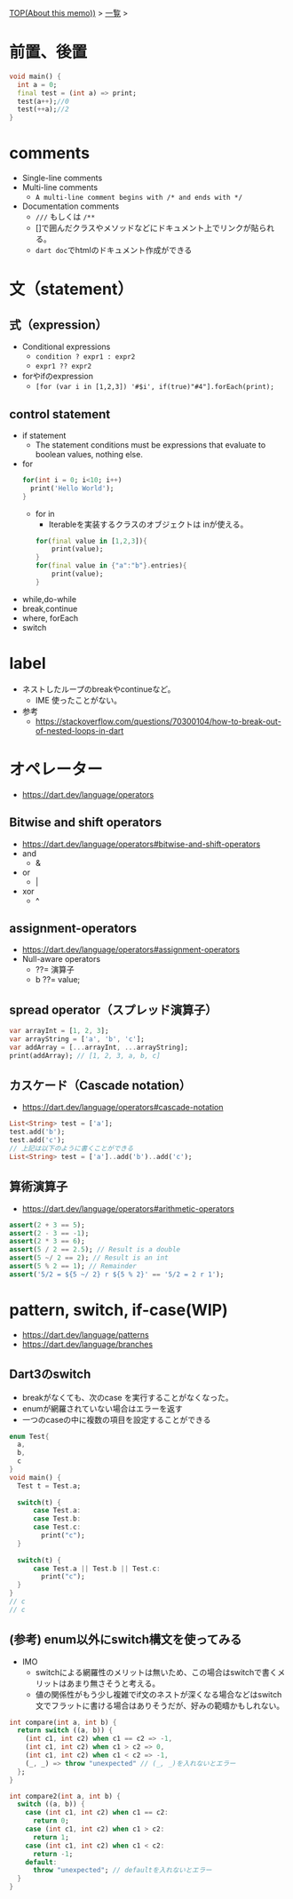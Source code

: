 [TOP(About this memo))](../README.md) > [一覧](./README.md) >


# 前置、後置
```dart
void main() {
  int a = 0;
  final test = (int a) => print;
  test(a++);//0
  test(++a);//2
}
```

# comments
* Single-line comments
* Multi-line comments
    * `A multi-line comment begins with /* and ends with */`
* Documentation comments
    * `///` もしくは `/**`
    * []で囲んだクラスやメソッドなどにドキュメント上でリンクが貼られる。
    * `dart doc`でhtmlのドキュメント作成ができる

# 文（statement）
## 式（expression）
* Conditional expressions
    * `condition ? expr1 : expr2`
    * `expr1 ?? expr2`
* forやifのexpression
    * `[for (var i in [1,2,3]) '#$i', if(true)"#4"].forEach(print);`
## control statement
* if statement
    * The statement conditions must be expressions that evaluate to boolean values, nothing else. 
* for
    ```dart
    for(int i = 0; i<10; i++) 
      print('Hello World');
    }
    ```
    * for in
      * Iterableを実装するクラスのオブジェクトは inが使える。
      ```dart
      for(final value in [1,2,3]){
          print(value);
      }
      for(final value in {"a":"b"}.entries){
          print(value);
      }
      ```
* while,do-while
* break,continue
* where, forEach
* switch


# label
* ネストしたループのbreakやcontinueなど。
  * IME 使ったことがない。
* 参考
  * https://stackoverflow.com/questions/70300104/how-to-break-out-of-nested-loops-in-dart



# オペレーター
* https://dart.dev/language/operators
## Bitwise and shift operators
* https://dart.dev/language/operators#bitwise-and-shift-operators
* and
  * &
* or
  * |
* xor
  * ^
## assignment-operators
* https://dart.dev/language/operators#assignment-operators
* Null-aware operators
  * ??= 演算子
  * b ??= value;
## spread operator（スプレッド演算子）
```dart
var arrayInt = [1, 2, 3];
var arrayString = ['a', 'b', 'c'];
var addArray = [...arrayInt, ...arrayString];
print(addArray); // [1, 2, 3, a, b, c]
```
## カスケード（Cascade notation）
* https://dart.dev/language/operators#cascade-notation
```dart
List<String> test = ['a'];
test.add('b');
test.add('c');
// 上記は以下のように書くことができる
List<String> test = ['a']..add('b')..add('c');
```
## 算術演算子
* https://dart.dev/language/operators#arithmetic-operators
```dart
assert(2 + 3 == 5);
assert(2 - 3 == -1);
assert(2 * 3 == 6);
assert(5 / 2 == 2.5); // Result is a double
assert(5 ~/ 2 == 2); // Result is an int
assert(5 % 2 == 1); // Remainder
assert('5/2 = ${5 ~/ 2} r ${5 % 2}' == '5/2 = 2 r 1');
```

# pattern, switch, if-case(WIP)
* https://dart.dev/language/patterns
* https://dart.dev/language/branches
## Dart3のswitch
* breakがなくても、次のcase を実行することがなくなった。
* enumが網羅されていない場合はエラーを返す
* 一つのcaseの中に複数の項目を設定することができる
```dart
enum Test{
  a,
  b,
  c
}
void main() {
  Test t = Test.a;
  
  switch(t) {
      case Test.a:
      case Test.b:
      case Test.c:
        print("c");
  }
  
  switch(t) {
      case Test.a || Test.b || Test.c:
        print("c");
  }
}
// c
// c
```
## (参考) enum以外にswitch構文を使ってみる
* IMO
  * switchによる網羅性のメリットは無いため、この場合はswitchで書くメリットはあまり無さそうと考える。
  * 値の関係性がもう少し複雑でif文のネストが深くなる場合などはswitch文でフラットに書ける場合はありそうだが、好みの範疇かもしれない。
```dart
int compare(int a, int b) {
  return switch ((a, b)) {
    (int c1, int c2) when c1 == c2 => -1,
    (int c1, int c2) when c1 > c2 => 0,
    (int c1, int c2) when c1 < c2 => -1,
    (_, _) => throw "unexpected" // (_, _)を入れないとエラー
  };
}

int compare2(int a, int b) {
  switch ((a, b)) {
    case (int c1, int c2) when c1 == c2:
      return 0;
    case (int c1, int c2) when c1 > c2:
      return 1;
    case (int c1, int c2) when c1 < c2:
      return -1;
    default:
      throw "unexpected"; // defaultを入れないとエラー
  }
}
```
